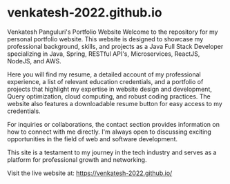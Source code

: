 # venkatesh-2022.github.io
Venkatesh Panguluri's Portfolio Website
Welcome to the repository for my personal portfolio website. This website is designed to showcase my professional background, skills, and projects as a Java Full Stack Developer specializing in Java, Spring, RESTful API's, Microservices, ReactJS, NodeJS, and AWS.

Here you will find my resume, a detailed account of my professional experience, a list of relevant education credentials, and a portfolio of projects that highlight my expertise in website design and development, Query optimization, cloud computing, and robust coding practices. The website also features a downloadable resume button for easy access to my credentials.

For inquiries or collaborations, the contact section provides information on how to connect with me directly. I'm always open to discussing exciting opportunities in the field of web and software development.

This site is a testament to my journey in the tech industry and serves as a platform for professional growth and networking.

Visit the live website at: https://venkatesh-2022.github.io/
